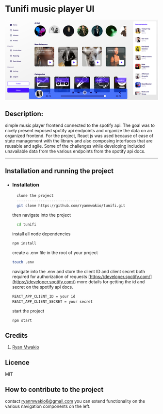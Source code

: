# Tunifi music player UI

![](./cover.png)

## Description:

simple music player frontend connected to the spotify api. The goal was to nicely present exposed spotify api endpoints and organize the data on an organized frontend. For the project, React js was used because of ease of state management with the library and also composing interfaces that are reusable and agile.
Some of the challenges while developing included unavailable data from the various endpoints from the spotify api docs.

---

## Installation and running the project

- ### Installation

  ```bash
    clone the project
    -----------------------------
    git clone https://github.com/ryanmwakio/tunifi.git
  ```

  then navigate into the project

  ```bash
    cd tunifi
  ```

  install all node dependencies

  ```bash
  npm install
  ```

  create a .env file in the root of your project

  ```bash
  touch .env
  ```

  navigate into the .env and store the client ID and client secret both required for authorization of requests [https://developer.spotify.com/](https://developer.spotify.com/) more details for getting the id and secret on the spotify api docs.

  ```bash
  REACT_APP_CLIENT_ID = your id
  REACT_APP_CLIENT_SECRET = your secret
  ```

  start the project

  ```bash
  npm start
  ```

## Credits

1. [Ryan Mwakio](https://ryanmwakio.netlify.app)

## Licence

MIT

## How to contribute to the project

contact [ryanmwakio6@gmail.com](ryanmwakio6@gmail.com)
you can extend functionality on the various navigation components on the left.
